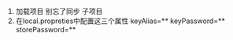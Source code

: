 1. 加载项目 别忘了同步 子项目
2. 在local.propreties中配置这三个属性
            keyAlias=**
            keyPassword=**
            storePassword=**